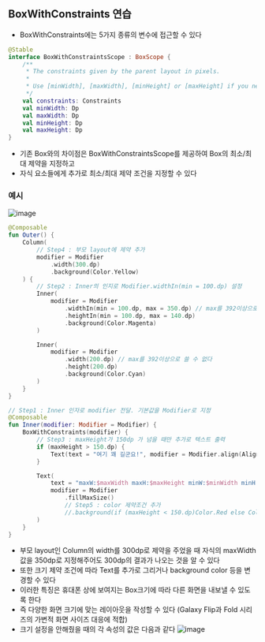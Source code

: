 ## BoxWithConstraints 연습
* BoxWithConstraints에는 5가지 종류의 변수에 접근할 수 있다
```kotlin
@Stable
interface BoxWithConstraintsScope : BoxScope {
    /**
     * The constraints given by the parent layout in pixels.
     *
     * Use [minWidth], [maxWidth], [minHeight] or [maxHeight] if you need value in [Dp].
     */
    val constraints: Constraints
    val minWidth: Dp
    val maxWidth: Dp
    val minHeight: Dp
    val maxHeight: Dp
}
```
* 기존 Box와의 차이점은 BoxWithConstraintsScope를 제공하여 Box의 최소/최대 제약을 지정하고
* 자식 요소들에게 추가로 최소/최대 제약 조건을 지정할 수 있다

### 예시
![image](https://user-images.githubusercontent.com/110798031/229336700-cb4d0339-e88e-4749-8bfb-8ca8291a7e63.png)
```kotlin
@Composable
fun Outer() {
    Column(
        // Step4 : 부모 layout에 제약 추가
        modifier = Modifier
            .width(300.dp)
            .background(Color.Yellow)
    ) {
        // Step2 : Inner의 인지로 Modifier.widthIn(min = 100.dp) 설정
        Inner(
            modifier = Modifier
                .widthIn(min = 100.dp, max = 350.dp) // max를 392이상으로 쓸 수 없다
                .heightIn(min = 100.dp, max = 140.dp)
                .background(Color.Magenta)
        )

        Inner(
            modifier = Modifier
                .width(200.dp) // max를 392이상으로 쓸 수 없다
                .height(200.dp)
                .background(Color.Cyan)
        )
    }
}

// Step1 : Inner 인자로 modifier 전달. 기본값을 Modifier로 지정
@Composable
fun Inner(modifier: Modifier = Modifier) {
    BoxWithConstraints(modifier) {
        // Step3 : maxHeight가 150dp 가 넘을 때만 추가로 텍스트 출력
        if (maxHeight > 150.dp) {
            Text(text = "여기 꽤 길군요!", modifier = Modifier.align(Alignment.BottomCenter))
        }

        Text(
            text = "maxW:$maxWidth maxH:$maxHeight minW:$minWidth minH:$minHeight",
            modifier = Modifier
                .fillMaxSize()
                // Step5 : color 제약조건 추가
                //.background(if (maxHeight < 150.dp)Color.Red else Color.Cyan)
        )
    }
}
```
* 부모 layout인 Column의 width를 300dp로 제약을 주었을 때 자식의 maxWidth값을 350dp로 지정해주어도 300dp의 결과가 나오는 것을 알 수 있다
* 또한 크기 제약 조건에 따라 Text를 추가로 그리거나 background color 등을 변경할 수 있다
* 이러한 특징은 휴대폰 상에 보여지는 Box크기에 따라 다른 화면을 내보낼 수 있도록 한다
* 즉 다양한 화면 크기에 맞는 레이아웃을 작성할 수 있다 (Galaxy Flip과 Fold 시리즈의 가변적 화면 사이즈 대응에 적합)
* 크기 설정을 안해줬을 때의 각 속성의 값은 다음과 같다
  ![image](https://user-images.githubusercontent.com/110798031/229333829-2ebcee56-951a-458d-9b85-5e5e38b24642.png)

